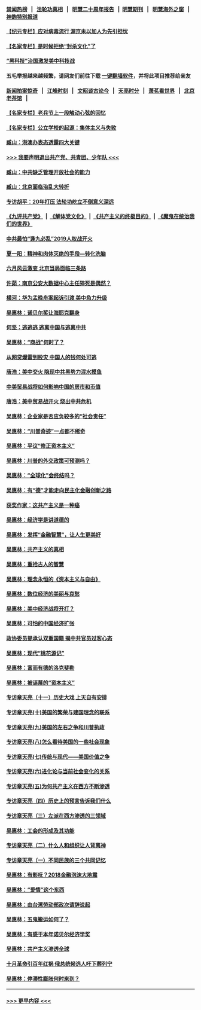 #### [禁闻热榜](热点新闻.md?=0)  &nbsp;&nbsp;|&nbsp;&nbsp; [法轮功真相](https://github.com/gfw-breaker/truth/blob/master/README.md?=0) &nbsp;&nbsp;|&nbsp;&nbsp; [明慧二十周年报告](https://github.com/gfw-breaker/mh-reports/blob/master/README.md?=0) &nbsp;&nbsp;|&nbsp;&nbsp;[明慧期刊](https://github.com/gfw-breaker/mh-qikan) &nbsp;&nbsp;|&nbsp;&nbsp; [明慧海外之窗](https://github.com/gfw-breaker/mh-news/blob/master/README.md?=0) &nbsp;&nbsp;|&nbsp;&nbsp; [神韵特别报道](https://github.com/gfw-breaker/mh-news/blob/master/shenyun.md?=0)
#### [【纪元专栏】应对病毒流行 渥京未以加人为先引担忧](../pages/nsc423/n11875714.md?t=03061203) 
#### [【名家专栏】是时候拒绝“封杀文化”了](../pages/nsc423/n11814093.md?t=03061203) 
#### [“黑科技”治国激发美中科技战](../pages/nsc423/n11638056.md?t=03061203) 
#### 五毛举报越来越频繁，请网友们前往下载 [一键翻墙软件](https://github.com/gfw-breaker/ssr-accounts)，并将此项目推荐给亲友
#### [新闻拍案惊奇](https://github.com/gfw-breaker/banned-news/blob/master/pages/link4.md) &nbsp;&nbsp;|&nbsp;&nbsp; [江峰时刻](https://github.com/gfw-breaker/banned-news/blob/master/pages/link4.md) &nbsp;&nbsp;|&nbsp;&nbsp; [文昭谈古论今](https://github.com/gfw-breaker/banned-news/blob/master/pages/link4.md) &nbsp;&nbsp;|&nbsp;&nbsp; [天亮时分](https://github.com/gfw-breaker/banned-news/blob/master/pages/link4.md) &nbsp;&nbsp;|&nbsp;&nbsp; [萧茗看世界](https://github.com/gfw-breaker/banned-news/blob/master/pages/link4.md) &nbsp;&nbsp;|&nbsp;&nbsp; [北京老茶馆](https://github.com/gfw-breaker/banned-news/blob/master/pages/link4.md) &nbsp;&nbsp;|&nbsp;&nbsp; 
#### [【名家专栏】老兵节上一段触动心弦的回忆](../pages/nsc423/n11646016.md?t=03061203) 
#### [【名家专栏】公立学校的起源：集体主义与失败](../pages/nsc423/n11601833.md?t=03061203) 
#### [臧山：港澳办表态透露四大关键](../pages/nsc423/n11421628.md?t=03061203) 
#### [>>> 我要声明退出共产党、共青团、少年队 <<<](https://github.com/begood0513/goodnews/blob/master/quit/letter.md) 
#### [臧山：中共缺乏管理开放社会的能力](../pages/nsc423/n11407457.md?t=03061203) 
#### [臧山：北京面临治乱大转折](../pages/nsc423/n11406895.md?t=03061203) 
#### [专访胡平：20年打压 法轮功屹立不倒意义深远](../pages/nsc423/n11398800.md?t=03061203) 
#### [《九评共产党》](https://github.com/begood0513/9ping.md/blob/master/README.md) &nbsp;|&nbsp; [《解体党文化》](../../../../jtdwh.md/blob/master/README.md)  &nbsp;|&nbsp; [《共产主义的终极目的》](../../../../gczydzjmd.md/blob/master/README.md) &nbsp;|&nbsp; [《魔鬼在统治我们的世界》](../../../../mgztzwmdsj.md/blob/master/README.md) 
#### [中共最怕“逢九必乱”2019人权战开火](../pages/nsc423/n11385248.md?t=03061203) 
#### [夏一阳：精神和肉体灭绝的手段—转化洗脑](../pages/nsc423/n11368250.md?t=03061203) 
#### [六月风云激变 北京当局面临三条路](../pages/nsc423/n11313668.md?t=03061203) 
#### [许茹：南京公安大数据中心主任猝死是偶然？](../pages/nsc423/n11064744.md?t=03061203) 
#### [横河：华为孟晚舟案起诉引渡 美中角力升级](../pages/nsc423/n11027230.md?t=03061203) 
#### [吴惠林：诺贝尔奖让海耶克翻身](../pages/nsc423/n10890049.md?t=03061203) 
#### [何坚：逃逃逃 逃离中国与逃离中共](../pages/nsc423/n10592891.md?t=03061203) 
#### [吴惠林：“商战”何时了？](../pages/nsc423/n10573558.md?t=03061203) 
#### [从网贷爆雷到股灾 中国人的钱何处可逃](../pages/nsc423/n10572800.md?t=03061203) 
#### [唐浩：美中交火 隐现中共黑势力混水摸鱼](../pages/nsc423/n10544040.md?t=03061203) 
#### [中美贸易战将如何影响中国的房市和币值](../pages/nsc423/n10543697.md?t=03061203) 
#### [唐浩：美中贸易战开火 烧出中共危机](../pages/nsc423/n10540126.md?t=03061203) 
#### [吴惠林：企业家是否应负较多的“社会责任”](../pages/nsc423/n10535022.md?t=03061203) 
#### [吴惠林：“川普奇迹”一点都不稀奇](../pages/nsc423/n10512808.md?t=03061203) 
#### [吴惠林：平议“修正资本主义”](../pages/nsc423/n10495724.md?t=03061203) 
#### [吴惠林：川普的外交政策可预测吗？](../pages/nsc423/n10462387.md?t=03061203) 
#### [吴惠林：“全球化”会终结吗？](../pages/nsc423/n10452838.md?t=03061203) 
#### [吴惠林：有“德”才能走向民主化金融创新之路](../pages/nsc423/n10432292.md?t=03061203) 
#### [获奖作家：这共产主义是一种癌](../pages/nsc423/n10431541.md?t=03061203) 
#### [吴惠林：经济学是讲道德的](../pages/nsc423/n10398014.md?t=03061203) 
#### [吴惠林：发挥“金融智慧”，让人生更美好](../pages/nsc423/n10375019.md?t=03061203) 
#### [吴惠林：共产主义的真相](../pages/nsc423/n10351394.md?t=03061203) 
#### [吴惠林：重拾古人的智慧](../pages/nsc423/n10337691.md?t=03061203) 
#### [吴惠林：理念永恒的《资本主义与自由》](../pages/nsc423/n10316274.md?t=03061203) 
#### [吴惠林：数位经济的美丽与哀愁](../pages/nsc423/n10292946.md?t=03061203) 
#### [吴惠林：美中经济战将开打？](../pages/nsc423/n10258825.md?t=03061203) 
#### [吴惠林：可怕的中国经济扩张](../pages/nsc423/n10219147.md?t=03061203) 
#### [政协委员提承认双重国籍 揭中共官员过客心态](../pages/nsc423/n10208809.md?t=03061203) 
#### [吴惠林：现代“桃花源记”](../pages/nsc423/n10185234.md?t=03061203) 
#### [吴惠林：富而有德的洛克斐勒](../pages/nsc423/n10142264.md?t=03061203) 
#### [吴惠林：被诬蔑的“资本主义”](../pages/nsc423/n10124816.md?t=03061203) 
#### [专访章天亮（十一）历史大戏 上天自有安排](../pages/nsc423/n10094905.md?t=03061203) 
#### [专访章天亮(十)美国的繁荣与建国理念的联系](../pages/nsc423/n10094899.md?t=03061203) 
#### [专访章天亮(九)美国的左右之争和川普执政](../pages/nsc423/n10094889.md?t=03061203) 
#### [专访章天亮(八)怎么看待美国的一些社会现象](../pages/nsc423/n10094857.md?t=03061203) 
#### [专访章天亮(七)传统与现代——美国价值之争](../pages/nsc423/n10093140.md?t=03061203) 
#### [专访章天亮(六)进化论与当前社会变化的关系](../pages/nsc423/n10092036.md?t=03061203) 
#### [专访章天亮(五)为何共产主义在西方不断渗透](../pages/nsc423/n10083620.md?t=03061203) 
#### [专访章天亮（四）历史上的预言告诉我们什么](../pages/nsc423/n10083606.md?t=03061203) 
#### [专访章天亮（三）左派在西方渗透的三领域](../pages/nsc423/n10081115.md?t=03061203) 
#### [吴惠林：工会的形成及其功能](../pages/nsc423/n10080633.md?t=03061203) 
#### [专访章天亮（二）什么人和组织让人背离神](../pages/nsc423/n10076637.md?t=03061203) 
#### [专访章天亮（一）不同民族的三个共同记忆](../pages/nsc423/n10074188.md?t=03061203) 
#### [吴惠林：有影呒？2018金融泡沫大地震](../pages/nsc423/n10040534.md?t=03061203) 
#### [吴惠林：“爱情”这个东西](../pages/nsc423/n10019423.md?t=03061203) 
#### [吴惠林：由台湾劳动部政次请辞说起](../pages/nsc423/n9979679.md?t=03061203) 
#### [吴惠林：五鬼搬运如何了？](../pages/nsc423/n9925338.md?t=03061203) 
#### [吴惠林：有感于本年诺贝尔经济学奖](../pages/nsc423/n9871883.md?t=03061203) 
#### [吴惠林：共产主义渗透全球](../pages/nsc423/n9812748.md?t=03061203) 
#### [十月革命引百年红祸 俄总统候选人吁下葬列宁](../pages/nsc423/n9810182.md?t=03061203) 
#### [吴惠林：停滞性膨胀何时来到？](../pages/nsc423/n9764136.md?t=03061203) 

----
#### [ >>> 更早内容 <<< ](../indexes/nsc423-earlier.md)
